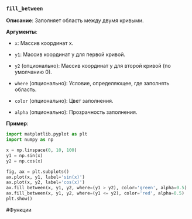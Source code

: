 ### `fill_between`

**Описание**: Заполняет область между двумя кривыми.

**Аргументы**:

- `x`: Массив координат x.
    
- `y1`: Массив координат y для первой кривой.
    
- `y2` (опционально): Массив координат y для второй кривой (по умолчанию 0).
    
- `where` (опционально): Условие, определяющее, где заполнять область.
    
- `color` (опционально): Цвет заполнения.
    
- `alpha` (опционально): Прозрачность заполнения.
    

**Пример**:
```python
import matplotlib.pyplot as plt
import numpy as np

x = np.linspace(0, 10, 100)
y1 = np.sin(x)
y2 = np.cos(x)

fig, ax = plt.subplots()
ax.plot(x, y1, label='sin(x)')
ax.plot(x, y2, label='cos(x)')
ax.fill_between(x, y1, y2, where=(y1 > y2), color='green', alpha=0.5)
ax.fill_between(x, y1, y2, where=(y1 <= y2), color='red', alpha=0.5)
plt.show()
```
#Функции